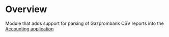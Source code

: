 # Overview

Module that adds support for parsing of Gazprombank CSV reports into the [Accounting application](https://github.com/vitalyzotov/accounting)
